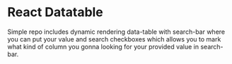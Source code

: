 # React Datatable

Simple repo includes dynamic rendering data-table with search-bar where you can put your value and search checkboxes which allows you to mark what kind of column you gonna looking for your provided value in search-bar.
